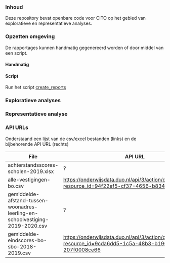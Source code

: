 ### Inhoud

Deze repository bevat openbare code voor CITO op het gebied van exploratieve en representatieve analyses.

### Opzetten omgeving

De rapportages kunnen handmatig gegenereerd worden of door middel van een script.

#### Handmatig



#### Script

Run het script [create_reports](create_reports.R)


### Exploratieve analyses




### Representatieve analyse





### API URLs

Onderstaand een lijst van de csv/excel bestanden (links) en de bijbehorende API URL (rechts)

| File                                                                           | API URL                                                                                                     |
| -------------------------------------------------------------------------------| ----------------------------------------------------------------------------------------------------------- |
| achterstandsscores-scholen-2019.xlsx                                           | ?                                                                                                           |
| alle-vestigingen-bo.csv                                                        | https://onderwijsdata.duo.nl/api/3/action/datastore_search?resource_id=94f22ef5-cf37-4656-b834-51523e8f3bd1 |
| gemiddelde-afstand-tussen-woonadres-leerling-en-schoolvestiging-2019-2020.csv  | ?                                                                  |
| gemiddelde-eindscores-bo-sbo-2018-2019.csv                                     | https://onderwijsdata.duo.nl/api/3/action/datastore_search?resource_id=9cda6dd5-1c5a-48b3-b190-207f0008ce66 |
